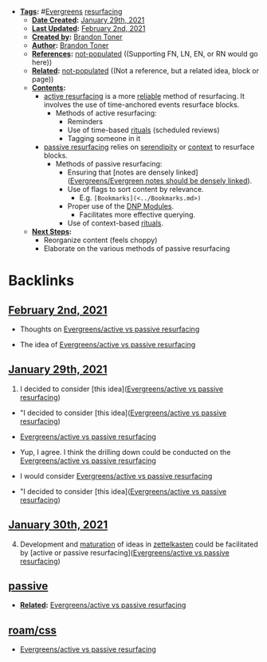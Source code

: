 - **[Tags](<../Tags.md>):** #[Evergreens](<../Evergreens.md>) [resurfacing](<../resurfacing.md>)
    - **[Date Created](<../Date Created.md>):** [January 29th, 2021](<../January 29th, 2021.md>)
    - **[Last Updated](<../Last Updated.md>):** [February 2nd, 2021](<../February 2nd, 2021.md>) 
    - **[Created by](<../Created by.md>):** [Brandon Toner](<../Brandon Toner.md>)
    - **[Author](<../Author.md>):** [Brandon Toner](<../Brandon Toner.md>)
    - **[References](<../References.md>):** [not-populated](<../not-populated.md>) ((Supporting FN, LN, EN, or RN would go here))
    - **[Related](<../Related.md>):** [not-populated](<../not-populated.md>) ((Not a reference, but a related idea, block or page))
    - **[Contents](<../Contents.md>):** 
        - [active resurfacing](<../active resurfacing.md>) is a more [reliable](<../reliable.md>) method of resurfacing. It involves the use of time-anchored events resurface blocks.
            - Methods of active resurfacing:
                - Reminders
                - Use of time-based [rituals](<../rituals.md>) (scheduled reviews)
                - Tagging someone in it
        - [passive resurfacing](<../passive resurfacing.md>) relies on [serendipity](<../serendipity.md>) or [context](<../context.md>) to resurface blocks.
            - Methods of passive resurfacing:
                - Ensuring that [notes are densely linked]([Evergreens/Evergreen notes should be densely linked](<../Evergreens/Evergreen notes should be densely linked.md>)).
                - Use of flags to sort content by relevance.
                    - E.g. `[Bookmarks](<../Bookmarks.md>)`
                - Proper use of the [DNP Modules](<../DNP Modules.md>).
                    - Facilitates more effective querying.
                - Use of context-based [rituals](<../rituals.md>).
    - **[Next Steps](<../Next Steps.md>):**
        - Reorganize content (feels choppy)
        - Elaborate on the various methods of passive resurfacing

# Backlinks
## [February 2nd, 2021](<February 2nd, 2021.md>)
- Thoughts on [Evergreens/active vs passive resurfacing](<../Evergreens/active vs passive resurfacing.md>)

- The idea of [Evergreens/active vs passive resurfacing](<../Evergreens/active vs passive resurfacing.md>)

## [January 29th, 2021](<January 29th, 2021.md>)
1. I decided to consider [this idea]([Evergreens/active vs passive resurfacing](<../Evergreens/active vs passive resurfacing.md>))

- "I decided to consider [this idea]([Evergreens/active vs passive resurfacing](<../Evergreens/active vs passive resurfacing.md>))

- [Evergreens/active vs passive resurfacing](<../Evergreens/active vs passive resurfacing.md>)

- Yup, I agree. I think the drilling down could be conducted on the [Evergreens/active vs passive resurfacing](<../Evergreens/active vs passive resurfacing.md>)

- I would consider [Evergreens/active vs passive resurfacing](<../Evergreens/active vs passive resurfacing.md>)

- "I decided to consider [this idea]([Evergreens/active vs passive resurfacing](<../Evergreens/active vs passive resurfacing.md>))

## [January 30th, 2021](<January 30th, 2021.md>)
4. Development and [maturation](<../maturation.md>) of ideas in [zettelkasten](<../zettelkasten.md>) could be facilitated by [active or passive resurfacing]([Evergreens/active vs passive resurfacing](<../Evergreens/active vs passive resurfacing.md>))

## [passive](<passive.md>)
- **[Related](<../Related.md>):** [Evergreens/active vs passive resurfacing](<../Evergreens/active vs passive resurfacing.md>)

## [roam/css](<roam/css.md>)
- [Evergreens/active vs passive resurfacing](<../Evergreens/active vs passive resurfacing.md>)


